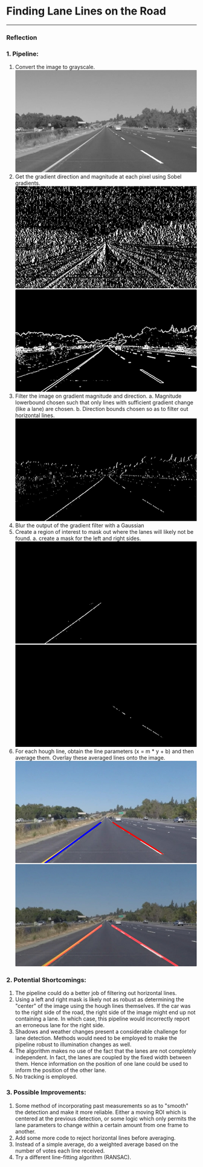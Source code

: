 # **Finding Lane Lines on the Road** 

[//]: # (Image References)

[gray]: ./pipeline_images/gray.jpg "Grayscale"
[dir]: ./pipeline_images/dir.jpg "Direction"
[mag]: ./pipeline_images/mag.jpg "Magnitude"
[grad]: ./pipeline_images/grad.jpg "Gradient"
[left]: ./pipeline_images/left.jpg "Left"
[right]: ./pipeline_images/right.jpg "Right"
[hough]: ./pipeline_images/hough.jpg "Hough Lines"
[final]: ./pipeline_images/final.jpg "Final"

---

### Reflection

### 1. Pipeline:

1. Convert the image to grayscale.
![Grayscale][gray]
2. Get the gradient direction and magnitude at each pixel using Sobel gradients.
![Direction][dir]
![Magnitude][mag]
3. Filter the image on gradient magnitude and direction.
    a. Magnitude lowerbound chosen such that only lines with sufficient gradient change (like a lane) are chosen.
    b. Direction bounds chosen so as to filter out horizontal lines.
![Gradient][grad]
4. Blur the output of the gradient filter with a Gaussian
5. Create a region of interest to mask out where the lanes will likely not be found.
   a. create a mask for the left and right sides.
![Left][left]
![Right][right]
6. For each hough line, obtain the line parameters (x = m * y + b) and then average them. Overlay these averaged lines onto the image.
![Hough Lines][hough]
![Final][final]

### 2. Potential Shortcomings:

1. The pipeline could do a better job of filtering out horizontal lines.
2. Using a left and right mask is likely not as robust as determining the "center" of the image using the hough lines themselves. If the car was to the right side of the road, the right side of the image might end up not containing a lane. In which case, this pipeline would incorrectly report an erroneous lane for the right side.
3. Shadows and weather changes present a considerable challenge for lane detection. Methods would need to be employed to make the pipeline robust to illumination changes as well.
4. The algorithm makes no use of the fact that the lanes are not completely independent. In fact, the lanes are coupled by the fixed width between them. Hence information on the position of one lane could be used to inform the position of the other lane.
5. No tracking is employed.

### 3. Possible Improvements:

1. Some method of incorporating past measurements so as to "smooth" the detection and make it more reliable. Either a moving ROI which is centered at the previous detection, or some logic which only permits the lane parameters to change within a certain amount from one frame to another.
2. Add some more code to reject horizontal lines before averaging.
3. Instead of a simple average, do a weighted average based on the number of votes each line received.
4. Try a different line-fitting algorithm (RANSAC).
